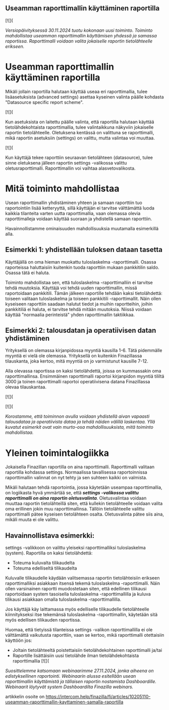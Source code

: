 ## Useamman raporttimallin käyttäminen raportilla

[![](

*Versiopäivityksessä 30.11.2024 tuotu kokonaan uusi toiminto. Toiminto mahdollistaa useamman raporttimallin käyttämisen yhdessä ja samassa raportissa. Raporttimalli voidaan valita jokaiselle raportin tietolähteelle erikseen.*

# Useamman raporttimallin käyttäminen raportilla

Mikäli jollain raportilla halutaan käyttää useaa eri raporttimallia, tulee lisäasetuksista (advanced settings) asettaa kyseinen valinta päälle kohdasta "Datasource specific report scheme".

[![](

Kun asetuksista on laitettu päälle valinta, että raportilla halutaan käyttää tietolähdekohtaista raporttimallia, tulee valintaikkuna näkyviin jokaiselle raportin tietolähteelle. Oletuksena kentässä on valittuna se raporttimalli, mikä raportin asetuksiin (settings) on valittu, mutta valintaa voi muuttaa.

[![](

Kun käyttäjä tekee raporttiin seuraavan tietolähteen (datasource), tulee sinne oletuksena jälleen raportin settings -valikossa valittu oletusraporttimalli. Raporttimallin voi vaihtaa alasvetovalikosta.

# Mitä toiminto mahdollistaa

Usean raporttimallin yhdistäminen yhteen ja samaan raporttiin tuo raportointiin lisää ketteryyttä, sillä käyttäjän ei tarvitse välttämättä luoda kaikkia tilanteita varten uutta raporttimallia, vaan olemassa olevia raporttimalleja voidaan käyttää suoraan ja yhdistellä samaan raporttiin.

Havainnollistamme ominaisuuden mahdollisuuksia muutamalla esimerkillä alla.

## Esimerkki 1: yhdistellään tuloksen dataan tasetta

Käyttäjällä on oma hieman muokattu tuloslaskelma -raporttimalli. Osassa raporteissa haluttaisiin kuitenkin tuoda raporttiin mukaan pankkitilin saldo. Osassa tätä ei haluta.

Toiminto mahdollistaa sen, että tuloslaskelma -raporttimalliin ei tarvitse tehdä muutoksia. Käyttäjä voi tehdä uuden raporttimallin, missä raportoidaan pankkitili. Tämän jälkeen raportille tehdään kaksi tietolähdettä: toiseen valitaan tuloslaskelma ja toiseen pankkitili -raporttimallit. Näin ollen kyseiseen raporttiin saadaan halutut tiedot ja muihin raportteihin, joihin pankkitiliä ei haluta, ei tarvitse tehdä mitään muutoksia. Niissä voidaan käyttää "normaalia perinteistä" yhden raporttimallin taktiikkaa.

## Esimerkki 2: talousdatan ja operatiivisen datan yhdistäminen

Yrityksellä on olemassa kirjanpidossa myyntiä kausilla 1-6. Tätä pidemmälle myyntiä ei vielä ole olemassa. Yrityksellä on kuitenkin Finazillassa tilauskanta, joka kertoo, mitä myyntiä on jo varmistunut kausille 7-12.

Alla olevassa raportissa on kaksi tietolähdettä, joissa on kummassakin oma raporttimallinsa. Ensimmäinen raporttimalli raportoi kirjanpidon myyntiä tililtä 3000 ja toinen raporttimalli raportoi operatiivisena datana Finazillassa olevaa tilauskantaa.

[![](

[![](

*Korostamme, että toiminnon avulla voidaan yhdistellä aivan vapaasti talousdataa ja operatiivista dataa ja tehdä näiden välillä laskentaa. Yllä kuvatut esimerkit ovat vain murto-osa mahdollisuuksista, mitä toiminto mahdollistaa.*

# Yleinen toimintalogiikka

Jokaisella Finazillan raportilla on aina raporttimalli. Raporttimalli valitaan raportilla kohdassa settings. Normaalissa tavallisessa raportoinnissa raporttimallin valinnat on nyt tehty ja sen suhteen kaikki on valmista.

Mikäli halutaan tehdä raportointia, jossa käytetään useampaa raporttimallia, on logiikasta hyvä ymmärtää se, että ***settings -valikossa valittu raporttimalli on aina raportin oletusvalinta***. Oletusvalintaa voidaan muuttaa raportin tietolähteillä siten, että kullekin tietolähteelle voidaan valita oma erillinen jokin muu raporttimallinsa. Tällöin tietolähteelle valittu raporttimalli pätee kyseisen tietolähteen osalta. Oletusvalinta pätee siis aina, mikäli muuta ei ole valittu.

## Havainnollistava esimerkki:

settings -valikkoon on valittu yleiseksi raporttimalliksi tuloslaskelma (system). Raportilla on kaksi tietolähdettä:

* Toteuma kuluvalta tilikaudelta
* Toteuma edelliseltä tilikaudelta

Kuluvalle tilikaudelle käydään valitsemassa raportin tietolähteisiin erikseen raporttimalliksi asiakkaan itsensä tekemä tuloslaskelma -raporttimalli. Näin ollen varsinainen raportti muodostetaan siten, että edellinen tilikausi raportoidaan system tasoisella tuloslaskelma -raporttimallilla ja kuluva tilikausi asiakkaan omalla tuloslaskelma -raporttimallilla.

Jos käyttäjä käy laittamassa myös edelliselle tilikaudelle tietolähteelle kiinnitykseksi itse tekemänsä tuloslaskelma -raporttimallin, käytetään sitä myös edellisen tilikauden raportissa.

Huomaa, että tietyissä tilanteissa settings -valikon raporttimallilla ei ole välttämättä vaikutusta raporttiin, vaan se kertoo, mikä raporttimalli otettaisiin käyttöön jos:

* Joltain tietolähteeltä poistettaisiin tietolähdekohtainen raporttimalli ja/tai
* Raportille lisättäisiin uusi tietolähde ilman tietolähdekohtaista raporttimallia
[![](

*Suosittelemme katsomaan webinaarimme 27.11.2024, jonka aiheena on edistyksellinen raportointi. Webinaarin alussa esitellään usean raporttimallin käyttämistä ja tällaisen raportin nostamista Dashboardille. Webinaarit löytyvät system Dashboardilta Finazilla webinars.*



artikkelin osoite on https://intercom.help/finazilla/fi/articles/10205110-useamman-raporttimallin-kayttaminen-samalla-raportilla

